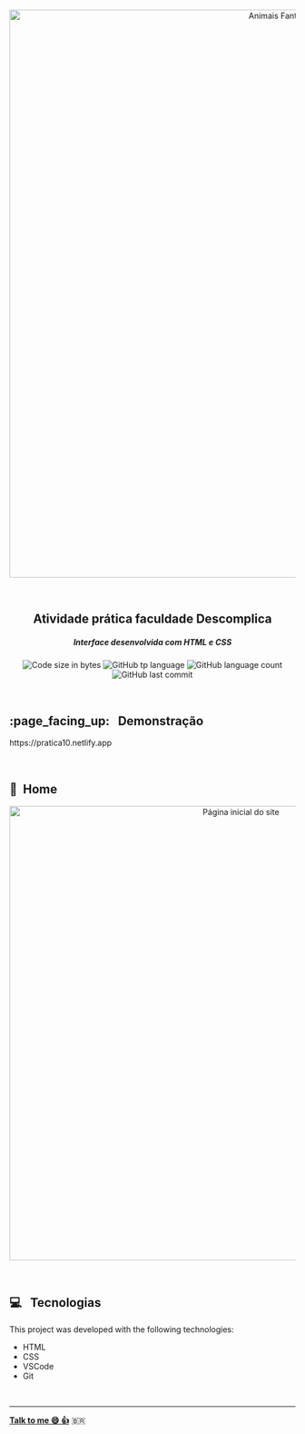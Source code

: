 <p align="center">
<br>
  <img  height="auto" width="1000px" alt="Animais Fantásticos Título" src="https://res.cloudinary.com/dxijjbby3/image/upload/v1717106513/0b401a68bd1a536c7a9fbc51959a8bef_vfbiwo.png"/>
</p>
<br>
  <h2 align="center">
      Atividade prática faculdade Descomplica
  </h2>
  
  <h5 align="center">Interface desenvolvida com HTML e CSS</h5>
  <p align="center">
  <img alt="Code size in bytes" src="https://img.shields.io/github/languages/code-size/larissayasmim/pratica10?color=black">
  <img alt="GitHub tp language" src="https://img.shields.io/github/languages/top/larissayasmim/pratica10?color=white">
  <img alt="GitHub language count" src="https://img.shields.io/github/languages/count/larissayasmim/pratica10?color=black">
  <img alt="GitHub last commit" src="https://img.shields.io/github/last-commit/larissayasmim/pratica10?color=white">
</p>
<br>

<h2> :page_facing_up: &nbsp; Demonstração </h2>
<p font-color="red">https://pratica10.netlify.app</p>
<br>

## :page_facing_up: &nbsp;Home 
<p align="center">
<img height="auto" width="800" alt="Página inicial do site" src="https://res.cloudinary.com/dxijjbby3/image/upload/v1717108636/Captura_de_tela_de_2024-05-30_19-36-51_ounlxm.png"/>
</p>

<br>


## :computer: &nbsp; Tecnologias
This project was developed with the following technologies:

- HTML
- CSS
- VSCode
- Git

<br>


---

**[Talk to me :smile:&nbsp;:thumbsup:](https://www.linkedin.com/in/larissayasmimpa)** <span>&#x1f1e7;&#x1f1f7;</span>


